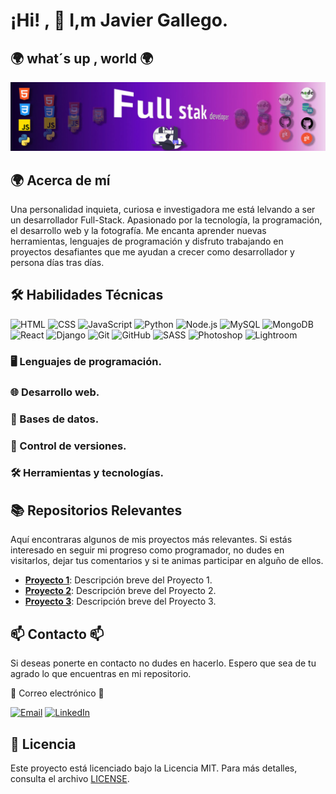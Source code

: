 # ¡Hi! , 👋 I,m Javier Gallego.
## 🌍 what´s up ,  world 🌍 


![Banner](https://github.com/JGallegoG/JGallegoG/blob/main/bannerGitHub.jpg)


## 🌍  Acerca de mí
Una personalidad inquieta, curiosa e investigadora me está lelvando a ser un desarrollador Full-Stack. Apasionado por la tecnología, la programación, el desarrollo web y la fotografía. Me encanta aprender nuevas herramientas, lenguajes de programación y disfruto trabajando en proyectos desafiantes que me ayudan a crecer como desarrollador y persona días tras días.


## 🛠️  Habilidades Técnicas
![HTML](https://img.shields.io/badge/HTML5-E34F26?style=for-the-badge&logo=html5&logoColor=white)
![CSS](https://img.shields.io/badge/CSS3-1572B6?style=for-the-badge&logo=css3&logoColor=white)
![JavaScript](https://img.shields.io/badge/JavaScript-F7DF1E?style=for-the-badge&logo=javascript&logoColor=black)
![Python](https://img.shields.io/badge/Python-3776AB?style=for-the-badge&logo=python&logoColor=white)
![Node.js](https://img.shields.io/badge/Node.js-339933?style=for-the-badge&logo=nodedotjs&logoColor=white)
![MySQL](https://img.shields.io/badge/MySQL-4479A1?style=for-the-badge&logo=mysql&logoColor=white)
![MongoDB](https://img.shields.io/badge/MongoDB-47A248?style=for-the-badge&logo=mongodb&logoColor=white)
![React](https://img.shields.io/badge/React-61DAFB?style=for-the-badge&logo=react&logoColor=black)
![Django](https://img.shields.io/badge/Django-092E20?style=for-the-badge&logo=django&logoColor=white)
![Git](https://img.shields.io/badge/Git-F05032?style=for-the-badge&logo=git&logoColor=white)
![GitHub](https://img.shields.io/badge/GitHub-181717?style=for-the-badge&logo=github&logoColor=white)
![SASS](https://img.shields.io/badge/Sass-CC6699?style=for-the-badge&logo=sass&logoColor=white)
![Photoshop](https://img.shields.io/badge/Adobe_Photoshop-31A8FF?style=for-the-badge&logo=adobephotoshop&logoColor=white)
![Lightroom](https://img.shields.io/badge/Adobe_Lightroom-31A8FF?style=for-the-badge&logo=adobelightroom&logoColor=white)


###  🖥️  Lenguajes de programación.
###  🌐  Desarrollo web.
###  💾  Bases de datos.
###  🔧  Control de versiones.
###  🛠️  Herramientas y tecnologías.


## 📚 Repositorios Relevantes
Aquí encontraras algunos de mis proyectos más relevantes. Si estás interesado en seguir mi progreso como programador, no dudes en visitarlos, dejar tus comentarios y si te animas participar en alguño de ellos. 

- **[Proyecto 1](https://github.com/tu-usuario/proyecto-1)**: Descripción breve del Proyecto 1.
- **[Proyecto 2](https://github.com/tu-usuario/proyecto-2)**: Descripción breve del Proyecto 2.
- **[Proyecto 3](https://github.com/tu-usuario/proyecto-3)**: Descripción breve del Proyecto 3.



## 📫  Contacto  📫
Si deseas ponerte en contacto no dudes en hacerlo. Espero que sea de tu agrado lo que encuentras en mi repositorio.

📧  Correo electrónico 📧

[![Email](https://img.shields.io/badge/Email-D14836?style=for-the-badge&logo=gmail&logoColor=white)](mailto:javigoyo@gmail.com)
[![LinkedIn](https://img.shields.io/badge/LinkedIn-0077B5?style=for-the-badge&logo=linkedin&logoColor=white)]([https://www.linkedin.com/in/tu-usuario](https://www.linkedin.com/feed/?trk=sem-ga_campid.18146679037_asid.140850334975_crid.694860685343_kw.linkedin_d.c_tid.kwd-148086543_n.g_mt.e_geo.9047036))

## 📜  Licencia
Este proyecto está licenciado bajo la Licencia MIT. Para más detalles, consulta el archivo [LICENSE](LICENSE).

